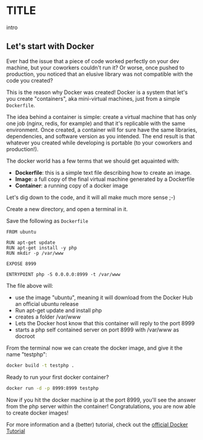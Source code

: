 # TITLE

intro

## Let's start with Docker

Ever had the issue that a piece of code worked perfectly on your dev machine, but your coworkers couldn't run it? Or worse, once pushed to production, you noticed that an elusive library was not compatible with the code you created?

This is the reason why Docker was created! 
Docker is a system that let's you create "containers", aka mini-virtual machines, just from a simple ```Dockerfile```. 

The idea behind a container is simple: create a virtual machine that has only one job (nginx, redis, for example) and that it's replicable with the same environment. Once created, a container will for sure have the same libraries, dependencies, and software version as you intended. 
The end result is that whatever you created while developing is portable (to your coworkers and production!).

The docker world has a few terms that we should get aquainted with:

- **Dockerfile**: this is a simple text file describing how to create an image.
- **Image**: a full copy of the final virtual machine generated by a Dockerfile
- **Container**: a running copy of a docker image


Let's dig down to the code, and it will all make much more sense ;-)

Create a new directory, and open a terminal in it.

Save the following as `Dockerfile`

```
FROM ubuntu

RUN apt-get update
RUN apt-get install -y php
RUN mkdir -p /var/www

EXPOSE 8999

ENTRYPOINT php -S 0.0.0.0:8999 -t /var/www
```

The file above will:
- use the image "ubuntu", meaning it will download from the Docker Hub an official ubuntu release
- Run apt-get update and install php
- creates a folder /var/www
- Lets the Docker host know that this container will reply to the port 8999
- starts a php self contained server on port 8999 with /var/www as docroot

From the terminal now we can create the docker image, and give it the name "testphp":
```bash
docker build -t testphp .
```


Ready to run your first docker container?

```bash
docker run -d -p 8999:8999 testphp
```

Now if you hit the docker machine ip at the port 8999, you'll see the answer from the php server within the container! Congratulations, you are now able to create docker images!

For more information and a (better) tutorial, check out the [official Docker Tutorial](https://docs.docker.com/engine/getstarted/)